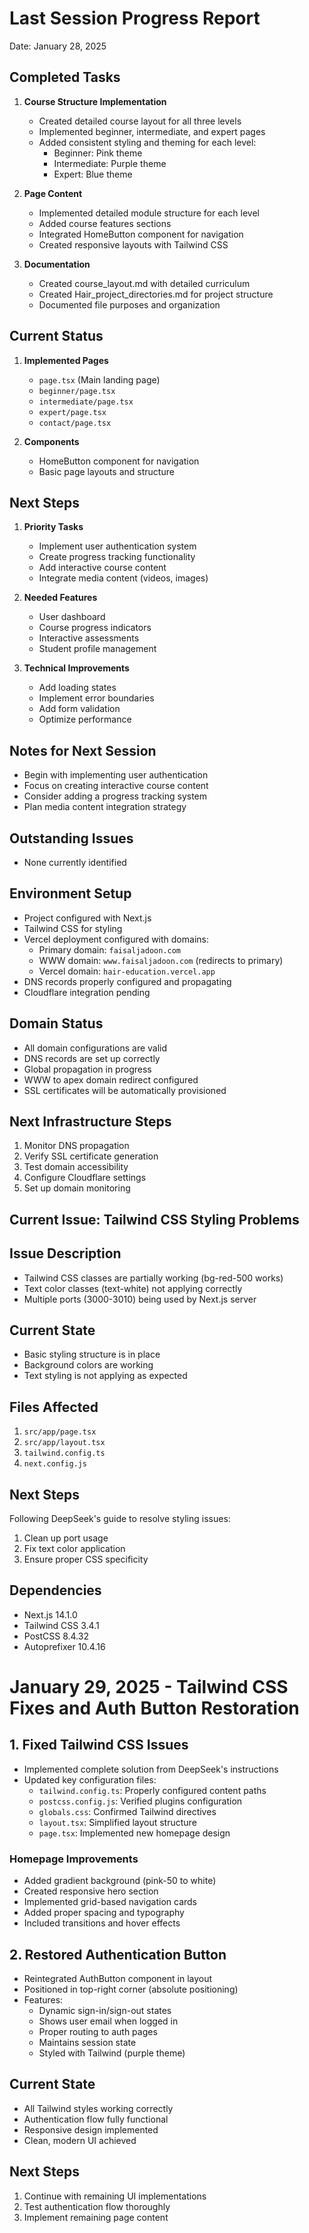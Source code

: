 # Last Session Progress Report
Date: January 28, 2025

## Completed Tasks

1. **Course Structure Implementation**
   - Created detailed course layout for all three levels
   - Implemented beginner, intermediate, and expert pages
   - Added consistent styling and theming for each level:
     - Beginner: Pink theme
     - Intermediate: Purple theme
     - Expert: Blue theme

2. **Page Content**
   - Implemented detailed module structure for each level
   - Added course features sections
   - Integrated HomeButton component for navigation
   - Created responsive layouts with Tailwind CSS

3. **Documentation**
   - Created course_layout.md with detailed curriculum
   - Created Hair_project_directories.md for project structure
   - Documented file purposes and organization

## Current Status

1. **Implemented Pages**
   - `page.tsx` (Main landing page)
   - `beginner/page.tsx`
   - `intermediate/page.tsx`
   - `expert/page.tsx`
   - `contact/page.tsx`

2. **Components**
   - HomeButton component for navigation
   - Basic page layouts and structure

## Next Steps

1. **Priority Tasks**
   - Implement user authentication system
   - Create progress tracking functionality
   - Add interactive course content
   - Integrate media content (videos, images)

2. **Needed Features**
   - User dashboard
   - Course progress indicators
   - Interactive assessments
   - Student profile management

3. **Technical Improvements**
   - Add loading states
   - Implement error boundaries
   - Add form validation
   - Optimize performance

## Notes for Next Session
- Begin with implementing user authentication
- Focus on creating interactive course content
- Consider adding a progress tracking system
- Plan media content integration strategy

## Outstanding Issues
- None currently identified

## Environment Setup
- Project configured with Next.js
- Tailwind CSS for styling
- Vercel deployment configured with domains:
  - Primary domain: `faisaljadoon.com`
  - WWW domain: `www.faisaljadoon.com` (redirects to primary)
  - Vercel domain: `hair-education.vercel.app`
- DNS records properly configured and propagating
- Cloudflare integration pending

## Domain Status
- All domain configurations are valid
- DNS records are set up correctly
- Global propagation in progress
- WWW to apex domain redirect configured
- SSL certificates will be automatically provisioned

## Next Infrastructure Steps
1. Monitor DNS propagation
2. Verify SSL certificate generation
3. Test domain accessibility
4. Configure Cloudflare settings
5. Set up domain monitoring

## Current Issue: Tailwind CSS Styling Problems

## Issue Description
- Tailwind CSS classes are partially working (bg-red-500 works)
- Text color classes (text-white) not applying correctly
- Multiple ports (3000-3010) being used by Next.js server

## Current State
- Basic styling structure is in place
- Background colors are working
- Text styling is not applying as expected

## Files Affected
1. `src/app/page.tsx`
2. `src/app/layout.tsx`
3. `tailwind.config.ts`
4. `next.config.js`

## Next Steps
Following DeepSeek's guide to resolve styling issues:
1. Clean up port usage
2. Fix text color application
3. Ensure proper CSS specificity

## Dependencies
- Next.js 14.1.0
- Tailwind CSS 3.4.1
- PostCSS 8.4.32
- Autoprefixer 10.4.16

# January 29, 2025 - Tailwind CSS Fixes and Auth Button Restoration

## 1. Fixed Tailwind CSS Issues
- Implemented complete solution from DeepSeek's instructions
- Updated key configuration files:
  - `tailwind.config.ts`: Properly configured content paths
  - `postcss.config.js`: Verified plugins configuration
  - `globals.css`: Confirmed Tailwind directives
  - `layout.tsx`: Simplified layout structure
  - `page.tsx`: Implemented new homepage design

### Homepage Improvements
- Added gradient background (pink-50 to white)
- Created responsive hero section
- Implemented grid-based navigation cards
- Added proper spacing and typography
- Included transitions and hover effects

## 2. Restored Authentication Button
- Reintegrated AuthButton component in layout
- Positioned in top-right corner (absolute positioning)
- Features:
  - Dynamic sign-in/sign-out states
  - Shows user email when logged in
  - Proper routing to auth pages
  - Maintains session state
  - Styled with Tailwind (purple theme)

## Current State
- All Tailwind styles working correctly
- Authentication flow fully functional
- Responsive design implemented
- Clean, modern UI achieved

## Next Steps
1. Continue with remaining UI implementations
2. Test authentication flow thoroughly
3. Implement remaining page content
